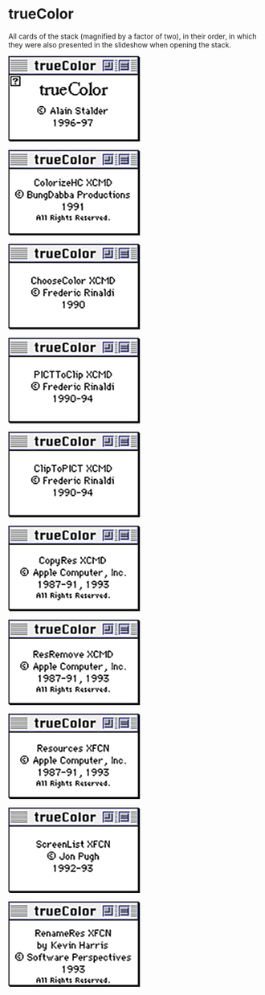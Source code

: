 # trueColor

All cards of the stack (magnified by a factor of two),
in their order,
in which they were also presented in the slideshow
when opening the stack.

![image](cards/trueColor1.png)

![image](cards/trueColor2.png)

![image](cards/trueColor3.png)

![image](cards/trueColor4.png)

![image](cards/trueColor5.png)

![image](cards/trueColor6.png)

![image](cards/trueColor7.png)

![image](cards/trueColor8.png)

![image](cards/trueColor9.png)

![image](cards/trueColor10.png)
